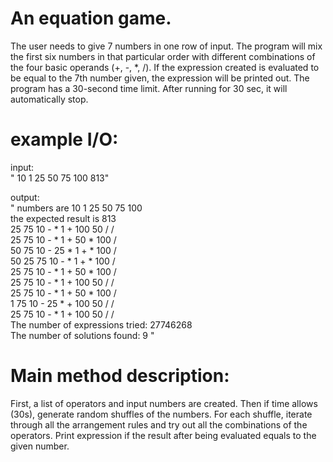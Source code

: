 # An equation game.
The user needs to give 7 numbers in one row of input. The program will mix the first six numbers in that particular order with different combinations of the four basic operands (+, -, *, /). If the expression created is evaluated to be equal to the 7th number given, the expression will be printed out. The program has a 30-second time limit. After running for 30 sec, it will automatically stop.


# example I/O:<br/>
input: <br/>
" 10 1 25 50 75 100 813"<br/>

output: <br/>
" numbers are 10 1 25 50 75 100 <br/>
the expected result is 813<br/>
25 75 10 - * 1 + 100 50 / / <br/>
25 75 10 - * 1 + 50 * 100 / <br/>
50 75 10 - 25 * 1 + * 100 / <br/>
50 25 75 10 - * 1 + * 100 / <br/>
25 75 10 - * 1 + 50 * 100 / <br/>
25 75 10 - * 1 + 100 50 / / <br/>
25 75 10 - * 1 + 50 * 100 / <br/>
1 75 10 - 25 * + 100 50 / / <br/>
25 75 10 - * 1 + 100 50 / / <br/>
The number of expressions tried: 27746268<br/>
The number of solutions found: 9 "<br/>


# Main method description:

First, a list of operators and input numbers are created. Then if time allows (30s), generate random shuffles of the numbers. For each shuffle, iterate through all the arrangement rules and try out all the combinations of the operators. Print expression if the result after being evaluated equals to the given number. 
